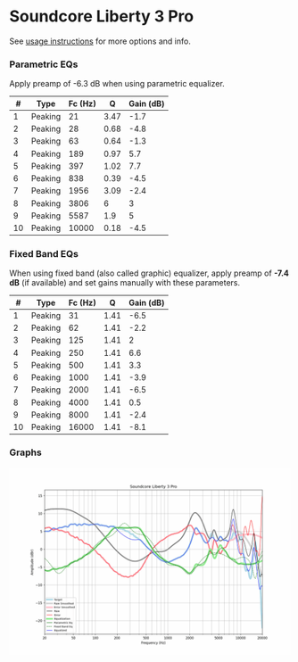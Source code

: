 # Soundcore Liberty 3 Pro
See [usage instructions](https://github.com/jaakkopasanen/AutoEq#usage) for more options and info.

### Parametric EQs
Apply preamp of -6.3 dB when using parametric equalizer.

|   # | Type    |   Fc (Hz) |    Q |   Gain (dB) |
|-----|---------|-----------|------|-------------|
|   1 | Peaking |        21 | 3.47 |        -1.7 |
|   2 | Peaking |        28 | 0.68 |        -4.8 |
|   3 | Peaking |        63 | 0.64 |        -1.3 |
|   4 | Peaking |       189 | 0.97 |         5.7 |
|   5 | Peaking |       397 | 1.02 |         7.7 |
|   6 | Peaking |       838 | 0.39 |        -4.5 |
|   7 | Peaking |      1956 | 3.09 |        -2.4 |
|   8 | Peaking |      3806 | 6    |         3   |
|   9 | Peaking |      5587 | 1.9  |         5   |
|  10 | Peaking |     10000 | 0.18 |        -4.5 |

### Fixed Band EQs
When using fixed band (also called graphic) equalizer, apply preamp of **-7.4 dB** (if available) and set gains manually with these parameters.

|   # | Type    |   Fc (Hz) |    Q |   Gain (dB) |
|-----|---------|-----------|------|-------------|
|   1 | Peaking |        31 | 1.41 |        -6.5 |
|   2 | Peaking |        62 | 1.41 |        -2.2 |
|   3 | Peaking |       125 | 1.41 |         2   |
|   4 | Peaking |       250 | 1.41 |         6.6 |
|   5 | Peaking |       500 | 1.41 |         3.3 |
|   6 | Peaking |      1000 | 1.41 |        -3.9 |
|   7 | Peaking |      2000 | 1.41 |        -6.5 |
|   8 | Peaking |      4000 | 1.41 |         0.5 |
|   9 | Peaking |      8000 | 1.41 |        -2.4 |
|  10 | Peaking |     16000 | 1.41 |        -8.1 |

### Graphs
![](./Soundcore%20Liberty%203%20Pro.png)
